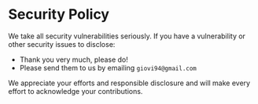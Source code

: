 # Security Policy

We take all security vulnerabilities seriously.
If you have a vulnerability or other security issues to disclose:

- Thank you very much, please do!
- Please send them to us by emailing `giovi94@gmail.com`

We appreciate your efforts and responsible disclosure and will make every effort to acknowledge your contributions.

